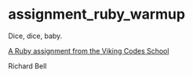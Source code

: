 assignment_ruby_warmup
======================

Dice, dice, baby.

[A Ruby assignment from the Viking Codes School](http://www.vikingcodeschool.com)

Richard Bell

